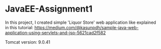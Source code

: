 # JavaEE-Assignment1
In this project, I created simple 'Liquor Store' web application like explained in this tutorial:
https://medium.com/@kasunpdh/sample-java-web-application-using-servlets-and-jsp-5621cad2f582

Tomcat version: 9.0.41

